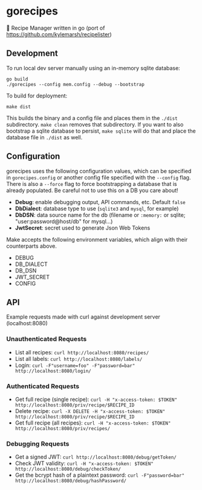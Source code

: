 # gorecipes
:egg: Recipe Manager written in go (port of https://github.com/kylemarsh/recipelister)

## Development
To run local dev server manually using an in-memory sqlite database:
```
go build
./gorecipes --config mem.config --debug --bootstrap
```

To build for deployment:
```
make dist
```
This builds the binary and a config file and places them in the `./dist`
subdirectory.  `make clean` removes that subdirectory. If you want to also
bootstrap a sqlite database to persist, `make sqlite` will do that and place
the database file in `./dist` as well.
## Configuration
gorecipes uses the following configuration values, which can be specified in
`gorecipes.config` or another config file specified with the `--config` flag.
There is also a `--force` flag to force bootstrapping a database that is
already populated. Be careful not to use this on a DB you care about!

- **Debug**: enable debugging output, API commands, etc. Default `false`
- **DbDialect**: database type to use (`sqlite3` and `mysql`, for example)
- **DbDSN**: data source name for the db (filename or `:memory:` or sqlite; "user:password@host/db" for mysql...)
- **JwtSecret**: secret used to generate Json Web Tokens

Make accepts the following environment variables, which align with their
counterparts above.
- DEBUG
- DB_DIALECT
- DB_DSN
- JWT_SECRET
- CONFIG

## API
Example requests made with curl against development server (localhost:8080)

### Unauthenticated Requests
- List all recipes: `curl http://localhost:8080/recipes/`
- List all labels: `curl http://localhost:8080/labels/`
- Login: `curl -F"username=foo" -F"password=bar" http://localhost:8080/login/`

### Authenticated Requests
- Get full recipe (single recipe): `curl -H "x-access-token: $TOKEN" http://localhost:8080/priv/recipe/$RECIPE_ID`
- Delete recipe: `curl -X DELETE -H "x-access-token: $TOKEN" http://localhost:8080/priv/recipe/$RECIPE_ID`
- Get full recipe (all recipes): `curl -H "x-access-token: $TOKEN" http://localhost:8080/priv/recipes/`

### Debugging Requests
- Get a signed JWT: `curl http://localhost:8080/debug/getToken/`
- Check JWT validity: `curl -H "x-access-token: $TOKEN" http://localhost:8080/debug/checkToken/`
- Get the bcrypt hash of a plaintext password: `curl -F"password=bar" http://localhost:8080/debug/hashPassword/`
